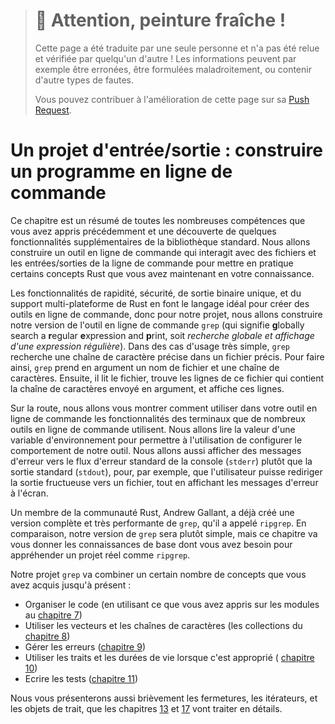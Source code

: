 > # 🚧 Attention, peinture fraîche !
>
> Cette page a été traduite par une seule personne et n'a pas été relue et
> vérifiée par quelqu'un d'autre ! Les informations peuvent par exemple être
> erronées, être formulées maladroitement, ou contenir d'autre types de fautes.
>
> Vous pouvez contribuer à l'amélioration de cette page sur sa
> [Push Request](https://github.com/Jimskapt/rust-book-fr/pull/130).

<!--
# An I/O Project: Building a Command Line Program
-->

# Un projet d'entrée/sortie : construire un programme en ligne de commande

<!--
This chapter is a recap of the many skills you’ve learned so far and an
exploration of a few more standard library features. We’ll build a command line
tool that interacts with file and command line input/output to practice some of
the Rust concepts you now have under your belt.
-->

Ce chapitre est un résumé de toutes les nombreuses compétences que vous avez
appris précédemment et une découverte de quelques fonctionnalités
supplémentaires de la bibliothèque standard. Nous allons construire un outil en
ligne de commande qui interagit avec des fichiers et les entrées/sorties de la
ligne de commande pour mettre en pratique certains concepts Rust que vous avez
maintenant en votre connaissance.

<!--
Rust’s speed, safety, single binary output, and cross-platform support make it
an ideal language for creating command line tools, so for our project, we’ll
make our own version of the classic command line tool `grep` (**g**lobally
search a **r**egular **e**xpression and **p**rint). In the simplest use case,
`grep` searches a specified file for a specified string. To do so, `grep` takes
as its arguments a filename and a string. Then it reads the file, finds lines
in that file that contain the string argument, and prints those lines.
-->

Les fonctionnalités de rapidité, sécurité, de sortie binaire unique, et du
support multi-plateforme de Rust en font le langage idéal pour créer des outils
en ligne de commande, donc pour notre projet, nous allons construire notre
version de l'outil en ligne de commande `grep` (qui signifie **g**lobally
search a **r**egular **e**xpression and **p**rint, soit *recherche globale et
affichage d'une expression régulière*). Dans des cas d'usage très simple,
`grep` recherche une chaîne de caractère précise dans un fichier précis. Pour
faire ainsi, `grep` prend en argument un nom de fichier et une chaîne de
caractères. Ensuite, il lit le fichier, trouve les lignes de ce fichier qui
contient la chaîne de caractères envoyé en argument, et affiche ces lignes.

<!--
Along the way, we’ll show how to make our command line tool use features of the
terminal that many command line tools use. We’ll read the value of an
environment variable to allow the user to configure the behavior of our tool.
We’ll also print error messages to the standard error console stream (`stderr`)
instead of standard output (`stdout`), so, for example, the user can redirect
successful output to a file while still seeing error messages onscreen.
-->

Sur la route, nous allons vous montrer comment utiliser dans votre outil en
ligne de commande les fonctionnalités des terminaux que de nombreux outils en
ligne de commande utilisent. Nous allons lire la valeur d'une variable
d'environnement pour permettre à l'utilisation de configurer le comportement de
notre outil. Nous allons aussi afficher des messages d'erreur vers le flux
d'erreur standard de la console (`stderr`) plutôt que la sortie standard
(`stdout`), pour, par exemple, que l'utilisateur puisse rediriger la sortie
fructueuse vers un fichier, tout en affichant les messages d'erreur à l'écran.

<!--
One Rust community member, Andrew Gallant, has already created a fully
featured, very fast version of `grep`, called `ripgrep`. By comparison, our
version of `grep` will be fairly simple, but this chapter will give you some of
the background knowledge you need to understand a real-world project such as
`ripgrep`.
-->

Un membre de la communauté Rust, Andrew Gallant, a déjà créé une version
complète et très performante de `grep`, qu'il a appelé `ripgrep`. En
comparaison, notre version de `grep` sera plutôt simple, mais ce chapitre va
vous donner les connaissances de base dont vous avez besoin pour appréhender
un projet réel comme `ripgrep`.

<!--
Our `grep` project will combine a number of concepts you’ve learned so far:
-->

Notre projet `grep` va combiner un certain nombre de concepts que vous avez
acquis jusqu'à présent :

<!--
* Organizing code (using what you learned about modules in [Chapter 7][ch7]<!--
  ignore -- >)
* Using vectors and strings (collections, [Chapter 8][ch8]<!-- ignore -- >)
* Handling errors ([Chapter 9][ch9]<!-- ignore -- >)
* Using traits and lifetimes where appropriate ([Chapter 10][ch10]<!-- ignore
  -- >)
* Writing tests ([Chapter 11][ch11]<!-- ignore -- >)
-->

* Organiser le code (en utilisant ce que vous avez appris sur les modules au
[chapitre 7][ch7]<!-- ignore -->)
* Utiliser les vecteurs et les chaînes de caractères (les collections du
[chapitre 8][ch8]<!-- ignore -->)
* Gérer les erreurs ([chapitre 9][ch9]<!-- ignore -->)
* Utiliser les traits et les durées de vie lorsque c'est approprié (
[chapitre 10][ch10]<!-- ignore -->)
* Ecrire les tests ([chapitre 11][ch11]<!-- ignore -->)

<!--
We’ll also briefly introduce closures, iterators, and trait objects, which
Chapters [13][ch13]<!-- ignore -- > and [17][ch17]<!-- ignore -- > will cover in
detail.
-->

Nous vous présenterons aussi brièvement les fermetures, les itérateurs, et les
objets de trait, que les chapitres [13][ch13]<!-- ignore --> et
[17][ch17]<!-- ignore --> vont traiter en détails.

[ch7]: ch07-00-managing-growing-projects-with-packages-crates-and-modules.html
[ch8]: ch08-00-common-collections.html
[ch9]: ch09-00-error-handling.html
[ch10]: ch10-00-generics.html
[ch11]: ch11-00-testing.html
[ch13]: ch13-00-functional-features.html
[ch17]: ch17-00-oop.html
